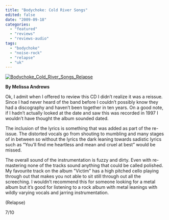 ```yaml
---
title: "Bodychoke: Cold River Songs"
edited: false
date: "2009-09-18"
categories:
  - "featured"
  - "reviews"
  - "reviews-audio"
tags:
  - "bodychoke"
  - "noise-rock"
  - "relapse"
  - "uk"
---
```


[![Bodychoke_Cold_River_Songs_Relapse](http://www.hellbound.ca/wp-content/uploads/2009/09/Bodychoke_Cold_River_Songs_Relapse-300x300.jpg "Bodychoke_Cold_River_Songs_Relapse")](http://www.hellbound.ca/wp-content/uploads/2009/09/Bodychoke_Cold_River_Songs_Relapse.jpg)

**By Melissa Andrews**

Ok, I admit when I offered to review this CD I didn’t realize it was a reissue. Since I had never heard of the band before I couldn’t possibly know they had a discography and haven’t been together in ten years. On a good note, if I hadn’t actually looked at the date and saw this was recorded in 1997 I wouldn’t have thought the album sounded dated.

The inclusion of the lyrics is something that was added as part of the re-issue. The distorted vocals go from shouting to mumbling and many stages of in between so without the lyrics the dark leaning towards sadistic lyrics such as “You’ll find me heartless and mean and cruel at best” would be missed.

The overall sound of the instrumentation is fuzzy and dirty. Even with re-mastering none of the tracks sound anything that could be called polished. My favourite track on the album "Victim" has a high pitched cello playing through out that makes you not able to sit still through out all the screeching. I wouldn’t recommend this for someone looking for a metal album but it’s good for listening to a rock album with metal leanings with wildly varying vocals and jarring instrumentation.

(Relapse)

7/10
